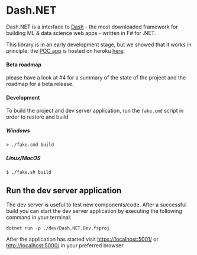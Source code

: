 # Dash.NET

Dash.NET is a interface to [Dash](https://plotly.com/dash/) - the most downloaded framework for building ML &amp; data science web apps - written in F# for .NET.

This library is in an early development stage, but we showed that it works in principle: the [POC app]() is hosted on heroku [here]().

#### Beta roadmap

please have a look at #4 for a summary of the state of the project and the roadmap for a beta release.

#### Development

To build the project and dev server application, run the `fake.cmd` script in order to restore and build 

##### Windows
```
> ./fake.cmd build
```

##### Linux/MacOS
```
$ ./fake.sh build
```

## Run the dev server application

The dev server is useful to test new components/code. After a successful build 
you can start the dev server application by executing the following command in your terminal:

```
dotnet run -p ./dev/Dash.NET.Dev.fsproj
```

After the application has started visit [https://localhost:5001/](https://localhost:5001/) or [http://localhost:5000/](http://localhost:5000/) in your preferred browser.